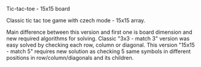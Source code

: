 Tic-tac-toe - 15x15 board

Classic tic tac toe game with czech mode - 15x15 array.

Main difference between this version and first one is board dimension and new required algorithms for solving. Classic "3x3 - match 3" version was easy solved by checking each row, column or diagonal. This version "15x15 - match 5" requires new solution as checking 5 same symbols in different positions in row/column/diagonals and its children.
